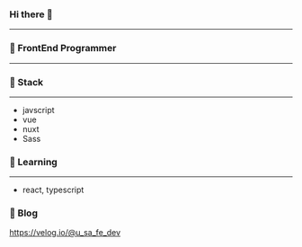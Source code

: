 ### Hi there 👋

---
### 💬 FrontEnd Programmer
---
### 🔭 Stack
---
  * javscript           
  * vue         
  * nuxt    
  * Sass                  
  
### 🌱 Learning
---
  * react, typescript
  
  
### 💬 Blog
https://velog.io/@u_sa_fe_dev
